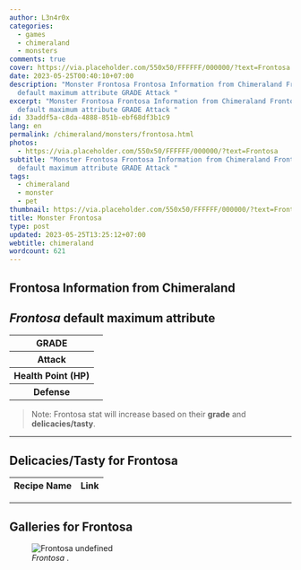 ```yaml
---
author: L3n4r0x
categories:
  - games
  - chimeraland
  - monsters
comments: true
cover: https://via.placeholder.com/550x50/FFFFFF/000000/?text=Frontosa
date: 2023-05-25T00:40:10+07:00
description: "Monster Frontosa Frontosa Information from Chimeraland Frontosa
  default maximum attribute GRADE Attack "
excerpt: "Monster Frontosa Frontosa Information from Chimeraland Frontosa
  default maximum attribute GRADE Attack "
id: 33addf5a-c8da-4888-851b-ebf68df3b1c9
lang: en
permalink: /chimeraland/monsters/frontosa.html
photos:
  - https://via.placeholder.com/550x50/FFFFFF/000000/?text=Frontosa
subtitle: "Monster Frontosa Frontosa Information from Chimeraland Frontosa
  default maximum attribute GRADE Attack "
tags:
  - chimeraland
  - monster
  - pet
thumbnail: https://via.placeholder.com/550x50/FFFFFF/000000/?text=Frontosa
title: Monster Frontosa
type: post
updated: 2023-05-25T13:25:12+07:00
webtitle: chimeraland
wordcount: 621
---
```


<link
  rel="stylesheet"
  href="https://rawcdn.githack.com/dimaslanjaka/Web-Manajemen/870a349/css/bootstrap-5-3-0-alpha3-wrapper.css"
/>
<section id="bootstrap-wrapper">
  <div data-bs-theme="dark">
    <h2>Frontosa Information from Chimeraland</h2>
    <h2 id="attribute"><i>Frontosa</i> default maximum attribute</h2>
    <div class="row">
      <div class="col mb-2">
        <div class="card">
          <div class="card-body">
            <table>
              <tr>
                <th>GRADE</th>
                <td><br /></td>
              </tr>
              <tr>
                <th>Attack</th>
                <td></td>
              </tr>
              <tr>
                <th>Health Point (HP)</th>
                <td></td>
              </tr>
              <tr>
                <th>Defense</th>
                <td></td>
              </tr>
            </table>
          </div>
        </div>
      </div>
    </div>
    <blockquote class="bd-callout bd-callout-warning">
      Note: Frontosa stat will increase based on their <b>grade</b> and
      <b>delicacies/tasty</b>.
    </blockquote>
    <hr />
    <h2 id="delicacies">Delicacies/Tasty for Frontosa</h2>
    <div class="card">
      <div class="card-body">
        <div class="table-responsive">
          <table class="table table-striped">
            <thead>
              <tr>
                <th>Recipe Name</th>
                <th>Link</th>
              </tr>
            </thead>
            <tbody></tbody>
          </table>
        </div>
      </div>
    </div>
    <hr />
    <div id="gallery">
      <h2>Galleries for Frontosa</h2>
      <div class="row">
        <div class="col-lg-6 col-12">
          <figure>
            <img
              src="https://www.webmanajemen.com/undefined"
              alt="Frontosa undefined"
            />
            <figcaption style="word-wrap: break-word">
              <i>Frontosa</i> .
            </figcaption>
          </figure>
        </div>
      </div>
    </div>
  </div>
</section>